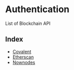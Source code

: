 # Authentication
List of Blockchain API

## Index
* [Covalent](Covalent.md)
* [Etherscan](Etherscan.md)
* [Nownodes](Nownodes.md)